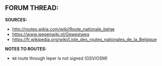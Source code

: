 ﻿**FORUM THREAD:**
- 


**SOURCES:**
- http://routes.wikia.com/wiki/Route_nationale_belge
- https://www.wegenwiki.nl/Gewestweg
- https://fr.wikipedia.org/wiki/Liste_des_routes_nationales_de_la_Belgique


**NOTES TO ROUTES:**
- `N8` route through Ieper is not signed (GSV/OSM)